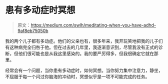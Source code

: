 # 患有多动症时冥想

> 原文：<https://medium.com/swlh/meditating-when-you-have-adhd-9af8eb75050b>

我的两个儿子都有多动症。他们的父亲也有，很多年来，我开玩笑地把我的儿子们有这种病完全归咎于他。但在过去的几年里，我逐渐意识到，尽管我没有正式的诊断，但他们很可能也是从我这里感染的。我的要严厉得多，但我很确定它就在那里。

经常会有一个问题，当你患有多动症时，如何冥想。当你努力集中注意力，静坐，不屈服于每一个闪过你脑海的冲动时，冥想似乎是一项不可能完成的任务。